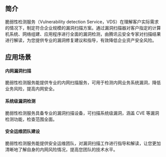 ## 简介
脆弱性检测服务（Vulnerability detection Service，VDS）在理解客户实际需求的情况下，制定符合企业规模的漏洞扫描方案。通过漏洞扫描器对客户指定的计算机系统、网络组建、应用程序进行全面的漏洞检测，由腾讯云安全专家对扫描结果进行解读，为您提供专业的漏洞修复建议和指导，有效降低企业资产安全风险。
## 应用场景
#### 内网漏洞扫描
脆弱性检测服务能提供专业的内网扫描服务，可用于检测内网业务系统漏洞，降低业务风险，提高内网安全。

#### 系统级漏洞检测
脆弱性检测服务具备专业的漏洞扫描设备，可扫描系统级漏洞，涵盖 CVE 等漏洞检测功能，检查范围全面。

#### 安全运维团队建设
脆弱性检测服务能提供安全运维团队，对漏洞扫描工作进行指导和解读，让您更加清晰地了解自身的内网风险情况，提高您团队的技术水平。

